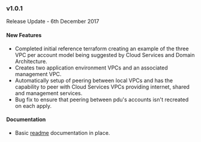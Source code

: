 ### v1.0.1

Release Update - 6th December 2017

#### New Features

* Completed initial reference terraform creating an example of the three VPC per account model being suggested
  by Cloud Services and Domain Architecture.
* Creates two application environment VPCs and an associated management VPC.
* Automatically setup of peering between local VPCs and has the capability to peer with Cloud Services VPCs providing
  internet, shared and management services.
* Bug fix to ensure that peering between pdu's accounts isn't recreated on each apply.

#### Documentation

* Basic [readme](./README.md) documentation in place.